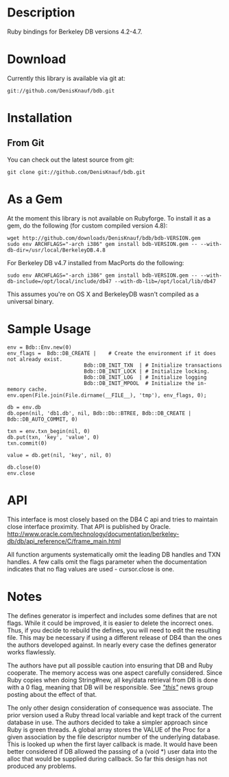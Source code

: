 Description
===

Ruby bindings for Berkeley DB versions 4.2-4.7.

Download
========

Currently this library is available via git at:

	git://github.com/DenisKnauf/bdb.git


Installation
============

From Git
--------

You can check out the latest source from git:

	git clone git://github.com/DenisKnauf/bdb.git

As a Gem
========

At the moment this library is not available on Rubyforge.  To install it as a
gem, do the following (for custom compiled version 4.8):

	wget http://github.com/downloads/DenisKnauf/bdb/bdb-VERSION.gem
	sudo env ARCHFLAGS="-arch i386" gem install bdb-VERSION.gem -- --with-db-dir=/usr/local/BerkeleyDB.4.8

For Berkeley DB v4.7 installed from MacPorts do the following:

	sudo env ARCHFLAGS="-arch i386" gem install bdb-VERSION.gem -- --with-db-include=/opt/local/include/db47 --with-db-lib=/opt/local/lib/db47

This assumes you're on OS X and BerkeleyDB wasn't compiled as a universal binary.

Sample Usage
============


	env = Bdb::Env.new(0)
	env_flags =  Bdb::DB_CREATE |    # Create the environment if it does not already exist.
							 Bdb::DB_INIT_TXN  | # Initialize transactions
							 Bdb::DB_INIT_LOCK | # Initialize locking.
							 Bdb::DB_INIT_LOG  | # Initialize logging
							 Bdb::DB_INIT_MPOOL  # Initialize the in-memory cache.
	env.open(File.join(File.dirname(__FILE__), 'tmp'), env_flags, 0);
	
	db = env.db
	db.open(nil, 'db1.db', nil, Bdb::Db::BTREE, Bdb::DB_CREATE | Bdb::DB_AUTO_COMMIT, 0)    

	txn = env.txn_begin(nil, 0)
	db.put(txn, 'key', 'value', 0)
	txn.commit(0)

	value = db.get(nil, 'key', nil, 0)

	db.close(0)
	env.close

API
===

This interface is most closely based on the DB4 C api and tries to maintain close 
interface proximity. That API is published by Oracle.
http://www.oracle.com/technology/documentation/berkeley-db/db/api_reference/C/frame_main.html

All function arguments systematically omit the leading DB handles and TXN handles.
 A few calls omit the flags parameter when the documentation indicates that no 
 flag values are used - cursor.close is one.

Notes
=====

The defines generator is imperfect and includes some defines that are not
flags. While it could be improved, it is easier to delete the incorrect ones.
Thus, if you decide to rebuild the defines, you will need to edit the resulting
file. This may be necessary if using a different release of DB4 than the ones
the authors developed against.  In nearly every case the defines generator works
flawlessly.

The authors have put all possible caution into ensuring that DB and Ruby cooperate.
The memory access was one aspect carefully considered. Since Ruby copies
when doing String#new, all key/data retrieval from DB is done with a 0 flag,
meaning that DB will be responsible. See [*"this"*](http://groups.google.com/group/comp.databases.berkeley-db/browse_frm/thread/4f70a9999b64ce6a/c06b94692e3cbc41?tvc=1&q=dbt+malloc#c06b94692e3cbc41)
 news group posting about the effect of that.

The only other design consideration of consequence was associate. The prior
version used a Ruby thread local variable and kept track of the current
database in use. The authors decided to take a simpler approach since Ruby is green
threads. A global array stores the VALUE of the Proc for a given association
by the file descriptor number of the underlying database. This is looked
up when the first layer callback is made. It would have been better considered
if DB allowed the passing of a (void *) user data into the alloc that would
be supplied during callback. So far this design has not produced any problems.
